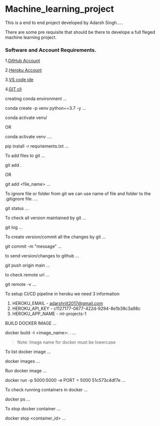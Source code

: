 # Machine_learning_project

This is a end to end project developed by Adarsh Singh.....

There are some pre requisite that should be there to develope a full fleged machine learning project.

### Software and Account Requirements.

1.[GitHub Account](https://github.com)

2.[Heroku Account](https://dashboard.heroku.com/login)

3.[VS code ide](https://code.visualstudio.com/download)

4.[GIT cli](https://git-scm.com/downloads)

creating conda environment 
...

conda create -p venv python==3.7 -y
...

conda activate venv/

OR 

conda activate venv
....

pip install -r requriements.txt 
...

To add files to git
...

git add .

OR

git add <file_name>
...

To ignore file or folder from git we can use name of file and folder to the .gitignore file.
...

git status
...

To check all version maintained by git 
...

git log
...

To create version/commit all the changes by git
...

git commit -m "message"
...

to send version/changes to github
...

git push origin main
...

to check remote url
...

git remote -v
...

To setup CI/CD pipeline in heroku we need 3 information 

1. HEROKU_EMAIL - adarshriit2017@gmail.com
2. HEROKU_API_KEY - c1127177-0677-422d-9294-8e1b38c3a98c
3. HEROKU_APP_NAME - ml-projects-1

BUILD DOCKER IMAGE
...

docker build -t <image_name>:<tagname> .
...

>Note: Image name for docker must be lowercase

To list docker image 
...

docker images
...

Run docker image
...

docker run -p 5000:5000 -e PORT = 5000 51c573c4df7e
...

To check running containers in docker
...

docker ps
...

To stop docker container 
...

docker stop <container_id>
...

